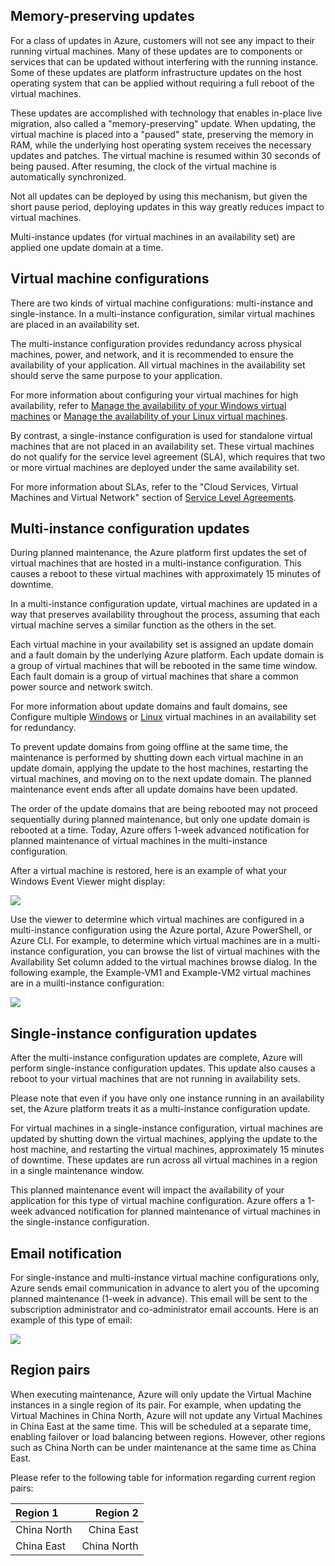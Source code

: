 <!-- Ibiza portal: tested -->

## Memory-preserving updates

For a class of updates in Azure, customers will not see any impact to their running virtual machines. Many of these updates are to components or services that can be updated without interfering with the running instance. Some of these updates are platform infrastructure updates on the host operating system that can be applied without requiring a full reboot of the virtual machines.

These updates are accomplished with technology that enables in-place live migration, also called a "memory-preserving" update. When updating, the virtual machine is placed into a "paused" state, preserving the memory in RAM, while the underlying host operating system receives the necessary updates and patches. The virtual machine is resumed within 30 seconds of being paused. After resuming, the clock of the virtual machine is automatically synchronized.

Not all updates can be deployed by using this mechanism, but given the short pause period, deploying updates in this way greatly reduces impact to virtual machines.

Multi-instance updates (for virtual machines in an availability set) are applied one update domain at a time.  

## Virtual machine configurations

There are two kinds of virtual machine configurations: multi-instance and single-instance. In a multi-instance configuration, similar virtual machines are placed in an availability set.

The multi-instance configuration provides redundancy across physical machines, power, and network, and it is recommended to ensure the availability of your application. All virtual machines in the availability set should serve the same purpose to your application.

For more information about configuring your virtual machines for high availability, refer to [Manage the availability of your Windows virtual machines](/documentation/articles/virtual-machines-windows-manage-availability/) or [Manage the availability of your Linux virtual machines](/documentation/articles/virtual-machines-linux-manage-availability/).

By contrast, a single-instance configuration is used for standalone virtual machines that are not placed in an availability set. These virtual machines do not qualify for the service level agreement (SLA), which requires that two or more virtual machines are deployed under the same availability set.

For more information about SLAs, refer to the "Cloud Services, Virtual Machines and Virtual Network" section of [Service Level Agreements](/support/legal/sla/).


## Multi-instance configuration updates

During planned maintenance, the Azure platform first updates the set of virtual machines that are hosted in a multi-instance configuration. This causes a reboot to these virtual machines with approximately 15 minutes of downtime.

In a multi-instance configuration update, virtual machines are updated in a way that preserves availability throughout the process, assuming that each virtual machine serves a similar function as the others in the set.

Each virtual machine in your availability set is assigned an update domain and a fault domain by the underlying Azure platform. Each update domain is a group of virtual machines that will be rebooted in the same time window. Each fault domain is a group of virtual machines that share a common power source and network switch.

For more information about update domains and fault domains, see Configure multiple [Windows](/documentation/articles/virtual-machines-windows-manage-availability/#configure-multiple-virtual-machines-in-an-availability-set-for-redundancy) or [Linux](/documentation/articles/virtual-machines-linux-manage-availability/#configure-multiple-virtual-machines-in-an-availability-set-for-redundancy) virtual machines in an availability set for redundancy.

To prevent update domains from going offline at the same time, the maintenance is performed by shutting down each virtual machine in an update domain, applying the update to the host machines, restarting the virtual machines, and moving on to the next update domain. The planned maintenance event ends after all update domains have been updated.

The order of the update domains that are being rebooted may not proceed sequentially during planned maintenance, but only one update domain is rebooted at a time. Today, Azure offers 1-week advanced notification for planned maintenance of virtual machines in the multi-instance configuration.

After a virtual machine is restored, here is an example of what your Windows Event Viewer might display:

<!--Image reference-->
![][image2]

Use the viewer to determine which virtual machines are configured in a multi-instance configuration using the Azure portal, Azure PowerShell, or Azure CLI. For example, to determine which virtual machines are in a multi-instance configuration, you can browse the list of virtual machines with the Availability Set column added to the virtual machines browse dialog. In the following example, the Example-VM1 and Example-VM2 virtual machines are in a muilti-instance configuration:

<!--Image reference-->
![][image4]

## Single-instance configuration updates

After the multi-instance configuration updates are complete, Azure will perform single-instance configuration updates. This update also causes a reboot to your virtual machines that are not running in availability sets.

Please note that even if you have only one instance running in an availability set, the Azure platform treats it as a multi-instance configuration update.

For virtual machines in a single-instance configuration, virtual machines are updated by shutting down the virtual machines, applying the update to the host machine, and restarting the virtual machines, approximately 15 minutes of downtime. These updates are run across all virtual machines in a region in a single maintenance window.

This planned maintenance event will impact the availability of your application for this type of virtual machine configuration. Azure offers a 1-week advanced notification for planned maintenance of virtual machines in the single-instance configuration.

## Email notification

For single-instance and multi-instance virtual machine configurations only, Azure sends email communication in advance to alert you of the upcoming planned maintenance (1-week in advance). This email will be sent to the subscription administrator and co-administrator email accounts. Here is an example of this type of email:

<!--Image reference-->
![][image1]

## Region pairs

When executing maintenance, Azure will only update the Virtual Machine instances in a single region of its pair. For example, when updating the Virtual Machines in China North, Azure will not update any Virtual Machines in China East at the same time. This will be scheduled at a separate time, enabling failover or load balancing between regions. However, other regions such as China North can be under maintenance at the same time as China East.

Please refer to the following table for information regarding current region pairs:

Region 1 | Region 2
:----- | ------:
China North | China East
China East | China North

<!--Anchors-->
[image1]: ./media/virtual-machines-common-planned-maintenance/vmplanned1.png
[image2]: ./media/virtual-machines-common-planned-maintenance/EventViewerPostReboot.png
[image3]: ./media/virtual-machines-planned-maintenance/RegionPairs.PNG
[image4]: ./media/virtual-machines-common-planned-maintenance/AvailabilitySetExample.png


<!--Link references-->
[Virtual Machines Manage Availability]: /documentation/articles/virtual-machines-windows-hero-tutorial/

[Understand planned versus unplanned maintenance]: /documentation/articles/virtual-machines-windows-manage-availability/#Understand-planned-versus-unplanned-maintenance

